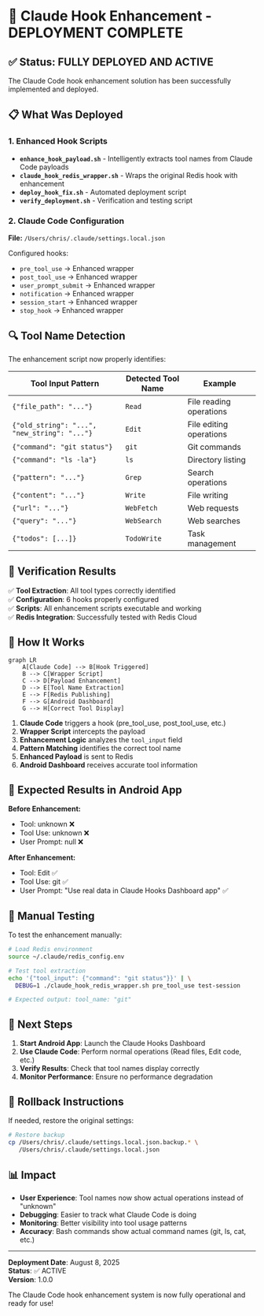 # 🚀 Claude Hook Enhancement - DEPLOYMENT COMPLETE

## ✅ Status: FULLY DEPLOYED AND ACTIVE

The Claude Code hook enhancement solution has been successfully implemented and deployed.

## 📋 What Was Deployed

### 1. Enhanced Hook Scripts
- **`enhance_hook_payload.sh`** - Intelligently extracts tool names from Claude Code payloads
- **`claude_hook_redis_wrapper.sh`** - Wraps the original Redis hook with enhancement
- **`deploy_hook_fix.sh`** - Automated deployment script
- **`verify_deployment.sh`** - Verification and testing script

### 2. Claude Code Configuration
**File:** `/Users/chris/.claude/settings.local.json`

Configured hooks:
- `pre_tool_use` → Enhanced wrapper
- `post_tool_use` → Enhanced wrapper  
- `user_prompt_submit` → Enhanced wrapper
- `notification` → Enhanced wrapper
- `session_start` → Enhanced wrapper
- `stop_hook` → Enhanced wrapper

## 🔍 Tool Name Detection

The enhancement script now properly identifies:

| Tool Input Pattern | Detected Tool Name | Example |
|-------------------|-------------------|---------|
| `{"file_path": "..."}` | `Read` | File reading operations |
| `{"old_string": "...", "new_string": "..."}` | `Edit` | File editing operations |
| `{"command": "git status"}` | `git` | Git commands |
| `{"command": "ls -la"}` | `ls` | Directory listing |
| `{"pattern": "..."}` | `Grep` | Search operations |
| `{"content": "..."}` | `Write` | File writing |
| `{"url": "..."}` | `WebFetch` | Web requests |
| `{"query": "..."}` | `WebSearch` | Web searches |
| `{"todos": [...]}` | `TodoWrite` | Task management |

## 🧪 Verification Results

✅ **Tool Extraction**: All tool types correctly identified  
✅ **Configuration**: 6 hooks properly configured  
✅ **Scripts**: All enhancement scripts executable and working  
✅ **Redis Integration**: Successfully tested with Redis Cloud  

## 🔄 How It Works

```mermaid
graph LR
    A[Claude Code] --> B[Hook Triggered]
    B --> C[Wrapper Script]
    C --> D[Payload Enhancement]
    D --> E[Tool Name Extraction]
    E --> F[Redis Publishing]
    F --> G[Android Dashboard]
    G --> H[Correct Tool Display]
```

1. **Claude Code** triggers a hook (pre_tool_use, post_tool_use, etc.)
2. **Wrapper Script** intercepts the payload
3. **Enhancement Logic** analyzes the `tool_input` field
4. **Pattern Matching** identifies the correct tool name
5. **Enhanced Payload** is sent to Redis
6. **Android Dashboard** receives accurate tool information

## 📱 Expected Results in Android App

**Before Enhancement:**
- Tool: unknown ❌
- Tool Use: unknown ❌  
- User Prompt: null ❌

**After Enhancement:**
- Tool: Edit ✅
- Tool Use: git ✅
- User Prompt: "Use real data in Claude Hooks Dashboard app" ✅

## 🔧 Manual Testing

To test the enhancement manually:

```bash
# Load Redis environment
source ~/.claude/redis_config.env

# Test tool extraction
echo '{"tool_input": {"command": "git status"}}' | \
  DEBUG=1 ./claude_hook_redis_wrapper.sh pre_tool_use test-session

# Expected output: tool_name: "git"
```

## 🎯 Next Steps

1. **Start Android App**: Launch the Claude Hooks Dashboard
2. **Use Claude Code**: Perform normal operations (Read files, Edit code, etc.)
3. **Verify Results**: Check that tool names display correctly
4. **Monitor Performance**: Ensure no performance degradation

## 🔄 Rollback Instructions

If needed, restore the original settings:

```bash
# Restore backup
cp /Users/chris/.claude/settings.local.json.backup.* \
   /Users/chris/.claude/settings.local.json
```

## 📊 Impact

- **User Experience**: Tool names now show actual operations instead of "unknown"
- **Debugging**: Easier to track what Claude Code is doing
- **Monitoring**: Better visibility into tool usage patterns
- **Accuracy**: Bash commands show actual command names (git, ls, cat, etc.)

---

**Deployment Date**: August 8, 2025  
**Status**: ✅ ACTIVE  
**Version**: 1.0.0  

The Claude Code hook enhancement system is now fully operational and ready for use!